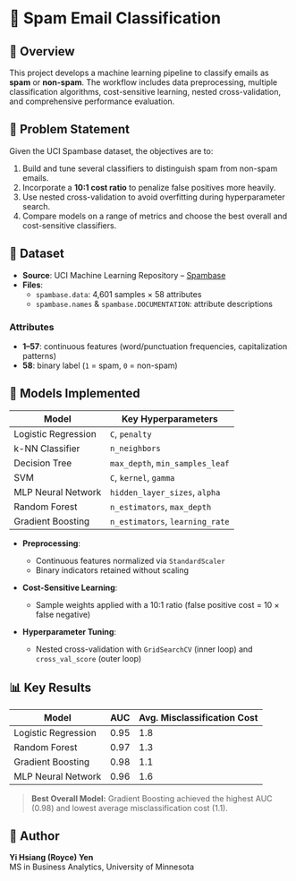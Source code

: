 # 📧 Spam Email Classification

## 📌 Overview

This project develops a machine learning pipeline to classify emails as **spam** or **non-spam**. The workflow includes data preprocessing, multiple classification algorithms, cost-sensitive learning, nested cross-validation, and comprehensive performance evaluation.

## 🎯 Problem Statement

Given the UCI Spambase dataset, the objectives are to:
1. Build and tune several classifiers to distinguish spam from non-spam emails.
2. Incorporate a **10∶1 cost ratio** to penalize false positives more heavily.
3. Use nested cross-validation to avoid overfitting during hyperparameter search.
4. Compare models on a range of metrics and choose the best overall and cost-sensitive classifiers.

## 📁 Dataset

- **Source**: UCI Machine Learning Repository – [Spambase](http://archive.ics.uci.edu/ml/datasets/Spambase)  
- **Files**:
  - `spambase.data`: 4,601 samples × 58 attributes  
  - `spambase.names` & `spambase.DOCUMENTATION`: attribute descriptions  

### Attributes

- **1–57**: continuous features (word/punctuation frequencies, capitalization patterns)  
- **58**: binary label (`1` = spam, `0` = non-spam)

## 🧠 Models Implemented

| Model                   | Key Hyperparameters            |
|-------------------------|--------------------------------|
| Logistic Regression     | `C`, `penalty`                 |
| k-NN Classifier         | `n_neighbors`                  |
| Decision Tree           | `max_depth`, `min_samples_leaf`|
| SVM                     | `C`, `kernel`, `gamma`         |
| MLP Neural Network      | `hidden_layer_sizes`, `alpha`  |
| Random Forest           | `n_estimators`, `max_depth`    |
| Gradient Boosting       | `n_estimators`, `learning_rate`|

- **Preprocessing**:  
  - Continuous features normalized via `StandardScaler`  
  - Binary indicators retained without scaling

- **Cost-Sensitive Learning**:  
  - Sample weights applied with a 10∶1 ratio (false positive cost = 10 × false negative)

- **Hyperparameter Tuning**:  
  - Nested cross-validation with `GridSearchCV` (inner loop) and `cross_val_score` (outer loop)

## 📊 Key Results

| Model               | AUC   | Avg. Misclassification Cost |
|---------------------|-------|-----------------------------|
| Logistic Regression | 0.95  | 1.8                         |
| Random Forest       | 0.97  | 1.3                         |
| Gradient Boosting   | 0.98  | 1.1                         |
| MLP Neural Network  | 0.96  | 1.6                         |

> **Best Overall Model:** Gradient Boosting achieved the highest AUC (0.98) and lowest average misclassification cost (1.1).

## 👤 Author

**Yi Hsiang (Royce) Yen**  
MS in Business Analytics, University of Minnesota  
